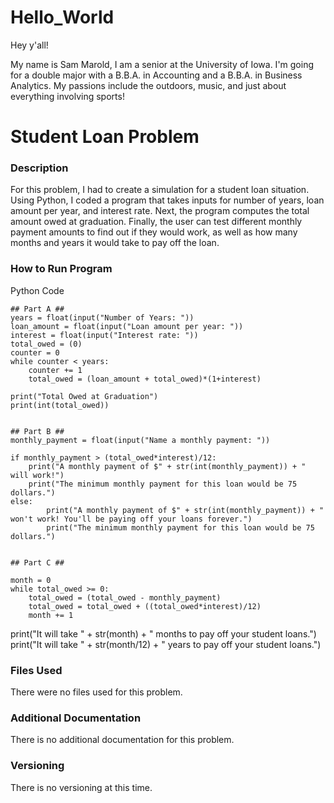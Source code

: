 # Hello_World

Hey y'all!

My name is Sam Marold, I am a senior at the University of Iowa. 
I'm going for a double major with a B.B.A. in Accounting and a B.B.A. in Business Analytics.
My passions include the outdoors, music, and just about everything involving sports!

# Student Loan Problem
### Description
For this problem, I had to create a simulation for a student loan situation.
Using Python, I coded a program that takes inputs for number of years, loan amount per year, and interest rate.
Next, the program computes the total amount owed at graduation.
Finally, the user can test different monthly payment amounts to find out if they would work, as well as how many months and years it would take to pay off the loan.
### How to Run Program
Python Code

```
## Part A ##
years = float(input("Number of Years: "))
loan_amount = float(input("Loan amount per year: "))
interest = float(input("Interest rate: "))
total_owed = (0)
counter = 0
while counter < years:
    counter += 1
    total_owed = (loan_amount + total_owed)*(1+interest)
   
print("Total Owed at Graduation")
print(int(total_owed))


## Part B ##
monthly_payment = float(input("Name a monthly payment: "))

if monthly_payment > (total_owed*interest)/12:
    print("A monthly payment of $" + str(int(monthly_payment)) + " will work!")
    print("The minimum monthly payment for this loan would be 75 dollars.")
else:
        print("A monthly payment of $" + str(int(monthly_payment)) + " won't work! You'll be paying off your loans forever.")
        print("The minimum monthly payment for this loan would be 75 dollars.")
        
        
## Part C ##

month = 0
while total_owed >= 0:
    total_owed = (total_owed - monthly_payment)
    total_owed = total_owed + ((total_owed*interest)/12)
    month += 1
```
    
print("It will take " + str(month) + " months to pay off your student loans.")
print("It will take " + str(month/12) + " years to pay off your student loans.")

### Files Used
There were no files used for this problem.
### Additional Documentation
There is no additional documentation for this problem.
### Versioning
There is no versioning at this time.
